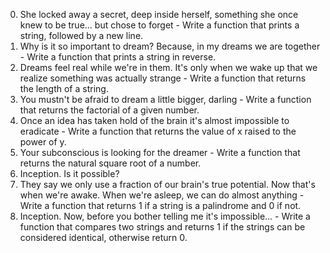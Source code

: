 0. She locked away a secret, deep inside herself, something she once knew to be true... but chose to forget - Write a function that prints a string, followed by a new line.
1. Why is it so important to dream? Because, in my dreams we are together - Write a function that prints a string in reverse.
2. Dreams feel real while we're in them. It's only when we wake up that we realize something was actually strange - Write a function that returns the length of a string.
3. You mustn't be afraid to dream a little bigger, darling - Write a function that returns the factorial of a given number.
4. Once an idea has taken hold of the brain it's almost impossible to eradicate - Write a function that returns the value of x raised to the power of y.
5. Your subconscious is looking for the dreamer - Write a function that returns the natural square root of a number.
6. Inception. Is it possible?
7. They say we only use a fraction of our brain's true potential. Now that's when we're awake. When we're asleep, we can do almost anything - Write a function that returns 1 if a string is a palindrome and 0 if not.
8. Inception. Now, before you bother telling me it's impossible... - Write a function that compares two strings and returns 1 if the strings can be considered identical, otherwise return 0.
